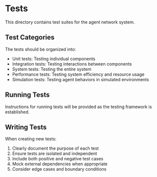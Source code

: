 # Tests

This directory contains test suites for the agent network system.

## Test Categories

The tests should be organized into:

- Unit tests: Testing individual components
- Integration tests: Testing interactions between components
- System tests: Testing the entire system
- Performance tests: Testing system efficiency and resource usage
- Simulation tests: Testing agent behaviors in simulated environments

## Running Tests

Instructions for running tests will be provided as the testing framework is established.

## Writing Tests

When creating new tests:
1. Clearly document the purpose of each test
2. Ensure tests are isolated and independent
3. Include both positive and negative test cases
4. Mock external dependencies when appropriate
5. Consider edge cases and boundary conditions